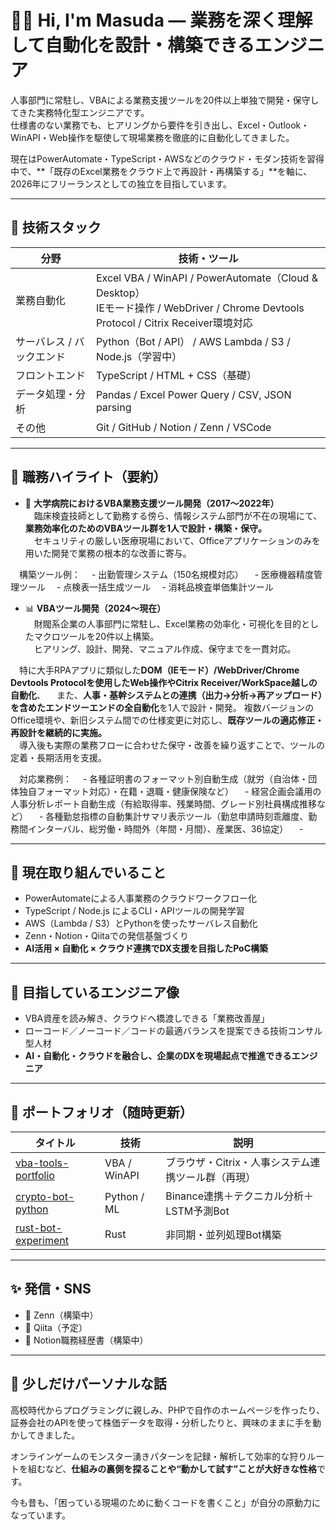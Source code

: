 # 👨‍💻 Hi, I'm Masuda — 業務を深く理解して自動化を設計・構築できるエンジニア

人事部門に常駐し、VBAによる業務支援ツールを20件以上単独で開発・保守してきた実務特化型エンジニアです。  
仕様書のない業務でも、ヒアリングから要件を引き出し、Excel・Outlook・WinAPI・Web操作を駆使して現場業務を徹底的に自動化してきました。

現在はPowerAutomate・TypeScript・AWSなどのクラウド・モダン技術を習得中で、**「既存のExcel業務をクラウド上で再設計・再構築する」**を軸に、2026年にフリーランスとしての独立を目指しています。

---

## 🧰 技術スタック

| 分野 | 技術・ツール |
|------|---------------|
| 業務自動化 | Excel VBA / WinAPI / PowerAutomate（Cloud & Desktop）<br>IEモード操作 / WebDriver / Chrome Devtools Protocol / Citrix Receiver環境対応 |
| サーバレス / バックエンド | Python（Bot / API） / AWS Lambda / S3 / Node.js（学習中） |
| フロントエンド | TypeScript / HTML + CSS（基礎） |
| データ処理・分析 | Pandas / Excel Power Query / CSV, JSON parsing |
| その他 | Git / GitHub / Notion / Zenn / VSCode |

---

## 💼 職務ハイライト（要約）

- 🏥 **大学病院におけるVBA業務支援ツール開発（2017〜2022年）**  
　臨床検査技師として勤務する傍ら、情報システム部門が不在の現場にて、**業務効率化のためのVBAツール群を1人で設計・構築・保守。**  
　セキュリティの厳しい医療現場において、Officeアプリケーションのみを用いた開発で業務の根本的な改善に寄与。

　構築ツール例：
　- 出勤管理システム（150名規模対応）
　- 医療機器精度管理ツール
　- 点検表一括生成ツール
　- 消耗品検査単価集計ツール

- 📊 **VBAツール開発（2024〜現在）**  
　財閥系企業の人事部門に常駐し、Excel業務の効率化・可視化を目的としたマクロツールを20件以上構築。  
　ヒアリング、設計、開発、マニュアル作成、保守までを一貫対応。

　特に大手RPAアプリに類似した**DOM（IEモード）/WebDriver/Chrome Devtools Protocolを使用したWeb操作やCitrix Receiver/WorkSpace越しの自動化**、 
　また、**人事・基幹システムとの連携（出力→分析→再アップロード）を含めたエンドツーエンドの全自動化**を1人で設計・開発。
  複数バージョンのOffice環境や、新旧システム間での仕様変更に対応し、**既存ツールの適応修正・再設計を継続的に実施。**  
　導入後も実際の業務フローに合わせた保守・改善を繰り返すことで、ツールの定着・長期活用を支援。

　対応業務例：
　- 各種証明書のフォーマット別自動生成（就労（自治体・団体独自フォーマット対応）・在籍・退職・健康保険など）
　- 経営企画会議用の人事分析レポート自動生成（有給取得率、残業時間、グレード別社員構成推移など）
　- 各種勤怠指標の自動集計サマリ表示ツール（勤怠申請時刻乖離度、勤務間インターバル、総労働・時間外（年間・月間）、産業医、36協定）
　- 

---

## 🚀 現在取り組んでいること

- PowerAutomateによる人事業務のクラウドワークフロー化
- TypeScript / Node.js によるCLI・APIツールの開発学習
- AWS（Lambda / S3）とPythonを使ったサーバレス自動化
- Zenn・Notion・Qiitaでの発信基盤づくり
- **AI活用 × 自動化 × クラウド連携でDX支援を目指したPoC構築**

---

## 🎯 目指しているエンジニア像

- VBA資産を読み解き、クラウドへ橋渡しできる「業務改善屋」
- ローコード／ノーコード／コードの最適バランスを提案できる技術コンサル型人材
- **AI・自動化・クラウドを融合し、企業のDXを現場起点で推進できるエンジニア**

---

## 📁 ポートフォリオ（随時更新）

| タイトル | 技術 | 説明 |
|----------|------|------|
| [vba-tools-portfolio](#) | VBA / WinAPI | ブラウザ・Citrix・人事システム連携ツール群（再現） |
| [crypto-bot-python](#) | Python / ML | Binance連携＋テクニカル分析＋LSTM予測Bot |
| [rust-bot-experiment](#) | Rust | 非同期・並列処理Bot構築 |

---

## ✨ 発信・SNS

- 📘 Zenn（構築中）
- 📓 Qiita（予定）
- 📝 Notion職務経歴書（構築中）

---

## 🧒 少しだけパーソナルな話

高校時代からプログラミングに親しみ、PHPで自作のホームページを作ったり、証券会社のAPIを使って株価データを取得・分析したりと、興味のままに手を動かしてきました。

オンラインゲームのモンスター湧きパターンを記録・解析して効率的な狩りルートを組むなど、**仕組みの裏側を探ることや“動かして試す”ことが大好きな性格**です。

今も昔も、「困っている現場のために動くコードを書くこと」が自分の原動力になっています。
